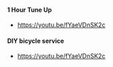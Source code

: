 
#### 1 Hour Tune Up

- https://youtu.be/fYaeVDnSK2c

#### DIY bicycle service

- https://youtu.be/fYaeVDnSK2c
